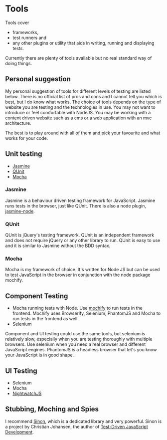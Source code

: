 # Tools
Tools cover
- frameworks,
- test runners and
- any other plugins or utility that aids in writing, running and displaying tests.

Currently there are plenty of tools available but no real standard way of doing things.

## Personal suggestion
My personal suggestion of tools for different levels of testing are listed below. There is no official list of pros and cons and I cannot tell you which is best, but I do know what works. The choice of tools depends on the type of website you are testing and the technologies in use. You may not want to introduce or feel comfortable with NodeJS. You may be working with a content driven website such as a cms or a web application with an mvc architecture.

The best is to play around with all of them and pick your favourite and what works for your code.

## Unit testing
- [Jasmine](http://jasmine.github.io/2.0/introduction.html)
- [QUnit](http://qunitjs.com/)
- [Mocha](http://visionmedia.github.io/mocha/)

### Jasmine
Jasmine is a behaviour driven testing framework for JavaScript. Jasmine runs tests in the browser, just like QUnit. There is also a node plugin, [jasmine-node](https://github.com/mhevery/jasmine-node).

### QUnit
QUnit is jQuery's testing framework. QUnit is an independent framework and does not require jQuery or any other library to run. QUnit is easy to use and it is similar to Jasmine without the BDD syntax.

### Mocha
Mocha is my framework of choice. It's written for Node JS but can be used to test JavaScript in the browser in conjunction with the node package mochify.

## Component Testing
- Mocha running tests with Node. Use [mochify](https://www.npmjs.org/package/mochify) to run tests in the frontend. Mochify uses Browserify,  Selenium, PhantomJS and Mocha to run tests in the frontend as well.
- Selenium

Component and UI testing could use the same tools, but selenium is relatively slow, especially when you are testing thoroughly with multiple browsers. Use selenium when you need a real browser and different JavaScript engines. PhantomJS is a headless browser that let's you know your JavaScript is in good shape.

## UI Testing
- Selenium
- Mocha
- [NightwatchJS](http://nightwatchjs.org/)

## Stubbing, Moching and Spies
I recommend [Sinon](http://sinonjs.org/), which is a dedicated library and very powerful. Sinon is a project by Christian Johansen, the author of [Test-Driven JavaScript Development](http://tddjs.com/).



